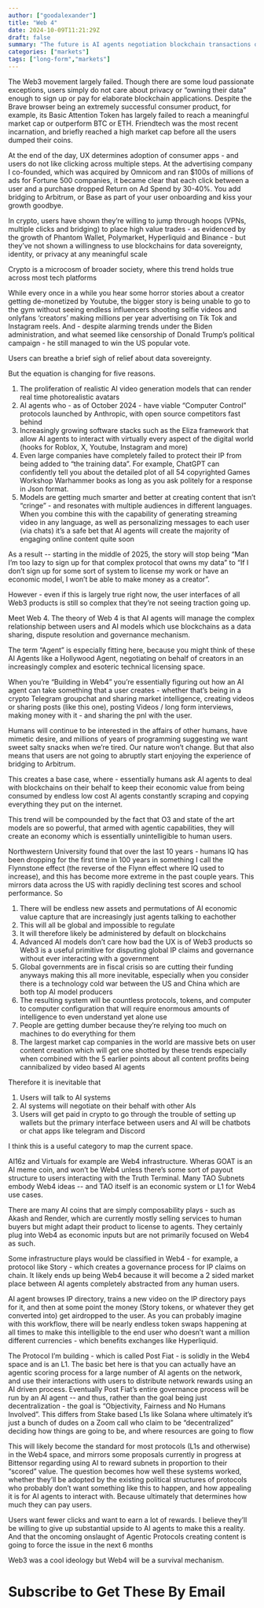 ```yaml
---
author: ["goodalexander"]
title: "Web 4"
date: 2024-10-09T11:21:29Z
draft: false
summary: "The future is AI agents negotiation blockchain transactions on the behalf of users"
categories: ["markets"]
tags: ["long-form","markets"]
---
```


The Web3 movement largely failed. Though there are some loud passionate exceptions, users simply do not care about privacy or “owning their data” enough to sign up or pay for elaborate blockchain applications. Despite the Brave browser being an extremely successful consumer product, for example, its Basic Attention Token has largely failed to reach a meaningful market cap or outperform BTC or ETH. Friendtech was the most recent incarnation, and briefly reached a high market cap before all the users dumped their coins.

At the end of the day, UX determines adoption of consumer apps - and users do not like clicking across multiple steps. At the advertising company I co-founded, which was acquired by Omnicom and ran $100s of millions of ads for Fortune 500 companies, it became clear that each click between a user and a purchase dropped Return on Ad Spend by 30-40%. You add bridging to Arbitrum, or Base as part of your user onboarding and kiss your growth goodbye.

In crypto, users have shown they’re willing to jump through hoops (VPNs, multiple clicks and bridging) to place high value trades - as evidenced by the growth of Phantom Wallet, Polymarket, Hyperliquid and Binance - but they’ve not shown a willingness to use blockchains for data sovereignty, identity, or privacy at any meaningful scale

Crypto is a microcosm of broader society, where this trend holds true across most tech platforms 

While every once in a while you hear some horror stories about a creator getting de-monetized by Youtube, the bigger story is being unable to go to the gym without seeing endless influencers shooting selfie videos and onlyfans ‘creators’ making millions per year advertising on Tik Tok and Instagram reels. And - despite alarming trends under the Biden administration, and what seemed like censorship of Donald Trump’s political campaign - he still managed to win the US popular vote. 

Users can breathe a brief sigh of relief about data sovereignty.

But the equation is changing for five reasons.

1. The proliferation of realistic AI video generation models that can render real time photorealistic avatars
2. AI agents who - as of October 2024 - have viable “Computer Control” protocols launched by Anthropic, with open source competitors fast behind
3. Increasingly growing software stacks such as the Eliza framework that allow AI agents to interact with virtually every aspect of the digital world (hooks for Roblox, X, Youtube, Instagram and more) 
4. Even large companies have completely failed to protect their IP from being added to “the training data”. For example, ChatGPT can confidently tell you about the detailed plot of all 54 copyrighted Games Workshop Warhammer books as long as you ask politely for a response in Json format. 
5. Models are getting much smarter and better at creating content that isn’t “cringe” - and resonates with multiple audiences in different languages. When you combine this with the capability of generating streaming video in any language, as well as personalizing messages to each user (via chats)  it’s a safe bet that AI agents will create the majority of engaging online content quite soon

As a result -- starting in the middle of 2025, the story will stop being “Man I’m too lazy to sign up for that complex protocol that owns my data” to “If I don’t sign up for some sort of system to license my work or have an economic model, I won’t be able to make money as a creator”.

However - even if this is largely true right now, the user interfaces of all Web3 products is still so complex that they’re not seeing traction going up. 

Meet Web 4. The theory of Web 4 is that AI agents will manage the complex relationship between users and AI models which use blockchains as a data sharing, dispute resolution and governance mechanism.

The term “Agent” is especially fitting here, because you might think of these AI Agents like a Hollywood Agent, negotiating on behalf of creators in an increasingly complex and esoteric technical licensing space. 

When you’re “Building in Web4” you’re essentially figuring out how an AI agent can take something that a user creates - whether that’s being in a crypto Telegram groupchat and sharing market intelligence, creating videos or sharing posts (like this one), posting Videos / long form interviews, making money with it - and sharing the pnl with the user.

Humans will continue to be interested in the affairs of other humans, have mimetic desire, and millions of years of programming suggesting we want sweet salty snacks when we’re tired. Our nature won’t change. But that also means that users are not going to abruptly start enjoying the experience of bridging to Arbitrum. 

This creates a base case, where - essentially humans ask AI agents to deal with blockchains on their behalf to keep their economic value from being consumed by endless low cost AI agents constantly scraping and copying everything they put on the internet. 

This trend will be compounded by the fact that O3 and state of the art models are so powerful, that armed with agentic capabilities, they will create an economy which is essentially unintelligible to human users. 

Northwestern University found that over the last 10 years - humans IQ has been dropping for the first time in 100 years in something I call the Flynnstone effect (the reverse of the Flynn effect where IQ used to increase), and this has become more extreme in the past couple years. This mirrors data across the US with rapidly declining test scores and school performance. 
So 
1. There will be endless new assets and permutations of AI economic value capture that are increasingly just agents talking to eachother
2. This will all be global and impossible to regulate
3. It will therefore likely be administered by default on blockchains
4. Advanced AI models don’t care how bad the UX is of Web3 products so Web3 is a useful primitive for disputing global IP claims and governance without ever interacting with a government
5. Global governments are in fiscal crisis so are cutting their funding anyways making this all more inevitable, especially when you consider there is a technology cold war between the US and China which are both top AI model producers
6. The resulting system will be countless protocols, tokens, and computer to computer configuration that will require enormous amounts of intelligence to even understand yet alone use
7. People are getting dumber because they’re relying too much on machines to do everything for them
8. The largest market cap companies in the world are massive bets on user content creation which will get one shotted by these trends especially when combined with the 5 earlier points about all content profits being cannibalized by video based AI agents

Therefore it is inevitable that
1. Users will talk to AI systems
2. AI systems will negotiate on their behalf with other AIs 
3. Users will get paid in crypto to go through the trouble of setting up wallets but the primary interface between users and AI will be chatbots or chat apps like telegram and Discord 

I think this is a useful category to map the current space.

AI16z and Virtuals for example are Web4 infrastructure. Wheras GOAT is an AI meme coin, and won’t be Web4 unless there’s some sort of payout structure to users interacting with the Truth Terminal. Many TAO Subnets embody Web4 ideas -- and TAO itself is an economic system or L1 for Web4 use cases. 

There are many AI coins that are simply composability plays - such as Akash and Render, which are currently mostly selling services to human buyers but might adapt their product to license to agents. They certainly plug into Web4 as economic inputs but are not primarily focused on Web4 as such. 

Some infrastructure plays would be classified in Web4 - for example, a protocol like Story - which creates a governance process for IP claims on chain. It likely ends up being Web4 because it will become a 2 sided market place between AI agents completely abstracted from any human users. 

AI agent browses IP directory, trains a new video on the IP directory pays for it, and then at some point the money (Story tokens, or whatever they get converted into) get airdropped to the user. As you can probably imagine with this workflow, there will be nearly endless token swaps happening at all times to make this intelligible to the end user who doesn’t want a million different currencies - which benefits exchanges like Hyperliquid. 

The Protocol I’m building - which is called Post Fiat - is solidly in the Web4 space and is an L1. The basic bet here is that you can actually have an agentic scoring process for a large number of AI agents on the network, and use their interactions with users to distribute network rewards using an AI driven process. Eventually Post Fiat’s entire governance process will be run by an AI agent -- and thus, rather than the goal being just decentralization  - the goal is “Objectivity, Fairness and No Humans Involved”. This differs from Stake based L1s like Solana where ultimately it’s just a bunch of dudes on a Zoom call who claim to be “decentralized” deciding how things are going to be, and where resources are going to flow 

This will likely become the standard for most protocols (L1s and otherwise) in the Web4 space, and mirrors some proposals currently in progress at Bittensor regarding using AI to reward subnets in proportion to their “scored” value. The question becomes how well these systems worked, whether they’ll be adopted by the existing political structures of protocols who probably don’t want something like this to happen, and how appealing it is for AI agents to interact with. Because ultimately that determines how much they can pay users.

Users want fewer clicks and want to earn a lot of rewards. I believe they’ll be willing to give up substantial upside to AI agents to make this a reality. And that the oncoming onslaught of Agentic Protocols creating content is going to force the issue in the next 6 months 

Web3 was a cool ideology but Web4 will be a survival mechanism. 



# Subscribe to Get These By Email

<div style="height: 50vh">
    <script src="https://cdn.jsdelivr.net/ghost/signup-form@~0.1/umd/signup-form.min.js" data-background-color="#2B2B2B" data-text-color="#FFFFFF" data-button-color="#ff1a75" data-button-text-color="#FFFFFF" data-title="goodalexander" data-description="crypto trading" data-site="https://goodalexander.ghost.io/" async></script>
</div>
